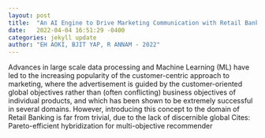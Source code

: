 ```yaml
---
layout: post
title:  "An AI Engine to Drive Marketing Communication with Retail Banking Customers"
date:   2022-04-04 16:51:29 -0400
categories: jekyll update
author: "EH AOKI, BJIT YAP, R ANNAM - 2022"
---
```

Advances in large scale data processing and Machine Learning (ML) have led to the increasing popularity of the customer-centric approach to marketing, where the advertisement is guided by the customer-oriented global objectives rather than (often conflicting) business objectives of individual products, and which has been shown to be extremely successful in several domains. However, introducing this concept to the domain of Retail Banking is far from trivial, due to the lack of discernible global Cites: Pareto-efficient hybridization for multi-objective recommender